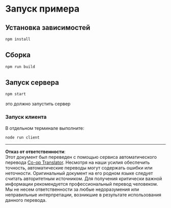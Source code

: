 <!--
CO_OP_TRANSLATOR_METADATA:
{
  "original_hash": "67cc24a3a2d1cdd7d395ed5e67be8557",
  "translation_date": "2025-10-07T01:33:26+00:00",
  "source_file": "03-GettingStarted/11-simple-auth/code/basic/typescript/README.md",
  "language_code": "ru"
}
-->
# Запуск примера

## Установка зависимостей

```bash
npm install
```

## Сборка

```bash
npm run build
```

## Запуск сервера

```bash
npm start
```

это должно запустить сервер

### Запуск клиента

В отдельном терминале выполните:

```bash
node run client
```

---

**Отказ от ответственности**:  
Этот документ был переведен с помощью сервиса автоматического перевода [Co-op Translator](https://github.com/Azure/co-op-translator). Несмотря на наши усилия обеспечить точность, автоматические переводы могут содержать ошибки или неточности. Оригинальный документ на его родном языке следует считать авторитетным источником. Для получения критически важной информации рекомендуется профессиональный перевод человеком. Мы не несем ответственности за любые недоразумения или неправильные интерпретации, возникшие в результате использования данного перевода.